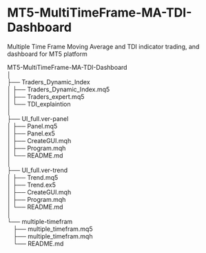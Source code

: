 # MT5-MultiTimeFrame-MA-TDI-Dashboard
Multiple Time Frame Moving Average and TDI indicator trading, and dashboard for MT5 platform

MT5-MultiTimeFrame-MA-TDI-Dashboard  
│  
├── Traders_Dynamic_Index  
│   ├── Traders_Dynamic_Index.mq5  
│   ├── Traders_expert.mq5  
│   └── TDI_explaintion  
│  
├── UI_full.ver-panel  
│   ├── Panel.mq5  
│   ├── Panel.ex5  
│   ├── CreateGUI.mqh  
│   ├── Program.mqh  
│   └── README.md  
│  
├── UI_full.ver-trend  
│   ├── Trend.mq5  
│   ├── Trend.ex5  
│   ├── CreateGUI.mqh  
│   ├── Program.mqh  
│   └── README.md  
│  
└── multiple-timefram  
&emsp;├── multiple_timefram.mq5  
&emsp;├── multiple_timefram.mqh  
&emsp;└── README.md

